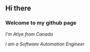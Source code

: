 ## Hi there
### Welcome to my github page

*I'm Atiye from Canada*

*I am a Software Automation Engineer*







